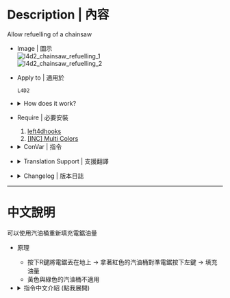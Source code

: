 # Description | 內容
Allow refuelling of a chainsaw

* Image | 圖示
    <br/>![l4d2_chainsaw_refuelling_1](image/l4d2_chainsaw_refuelling_1.gif)
    <br/>![l4d2_chainsaw_refuelling_2](image/l4d2_chainsaw_refuelling_2.gif)

* Apply to | 適用於
    ```
    L4D2
    ```

* <details><summary>How does it work?</summary>

    * The plugin allow refuelling of a chainsaw with gascans (not scavenge gascans).
    * You can refuel a chainsaws: Aim for it and press Right Mouse or E while carrying a gascan
</details>

* Require | 必要安裝
    1. [left4dhooks](https://forums.alliedmods.net/showthread.php?t=321696)
    2. [[INC] Multi Colors](https://github.com/fbef0102/L4D1_2-Plugins/releases/tag/Multi-Colors)

* <details><summary>ConVar | 指令</summary>

    * cfg/sourcemod/l4d2_chainsaw_refuelling.cfg
        ```php
        // Chainsaw Refuelling plugin status (0 - Disable, 1 - Enable)
        l4d2_chainsaw_refuelling_enable "1"

        // If 1, Remove a chainsaw if it empty
        l4d2_chainsaw_refuelling_remove "0"

        // Allow refuelling of a chainsaw (0 - On the ground, 1 - On players, 2 - Both)
        l4d2_chainsaw_refuelling_mode "2"

        // If 1, Enable dropping a chainsaw with Reload button
        l4d2_chainsaw_refuelling_drop "1"

        // If 1, Enable hint message
        l4d2_chainsaw_refuelling_hint "1"
        ```
</details>

* <details><summary>Translation Support | 支援翻譯</summary>

    ```
    English
    繁體中文
    简体中文
    Russian
    Danish
    German
    Spanish
    Polish
    ```
</details>

* <details><summary>Changelog | 版本日誌</summary>

    * v1.1h (2024-12-9)
        * Remake code again

    * v1.0h (2024-4-27)
        * Require lef4dhooks v1.33 or above
        * Remake code, convert code to latest syntax
        * Fix warnings when compiling on SourceMod 1.11.
        * Optimize code and improve performance
        * Require left4dhooks

    * v1.6.3
        * Fix error
        * Chinese translation

    * v1.6.1
        * Lossy (Round Start Fix), Shao (downstate support)

    * v1.6
        * [Original Post by DJ_WEST](https://forums.alliedmods.net/showthread.php?t=121983)
</details>

- - - -
# 中文說明
可以使用汽油桶重新填充電鋸油量

* 原理
    * 按下R鍵將電鋸丟在地上 -> 拿著紅色的汽油桶對準電鋸按下左鍵 -> 填充油量
    * 黃色與綠色的汽油桶不適用

* <details><summary>指令中文介紹 (點我展開)</summary>

    * cfg/sourcemod/l4d2_chainsaw_refuelling.cfg
        ```php
        // 啟用插件 [0-關閉,1-開啟]
        l4d2_chainsaw_refuelling_enable "1"

        // 為1時，如果電鋸沒油了，會消失(0=不消失)
        l4d2_chainsaw_refuelling_remove "0"

        // 允許電鋸如何加油 (0=在地上, 1=在倖存者身上, 2=兩者皆可)
        l4d2_chainsaw_refuelling_mode "2"

        // 為1時，按下Ｒ鍵可以丟下電鋸 (0=關閉)
        l4d2_chainsaw_refuelling_drop "1"

        // 為1時，顯示電鋸的提示訊息 (0=關閉)
        l4d2_chainsaw_refuelling_hint "1"
        ```
</details>